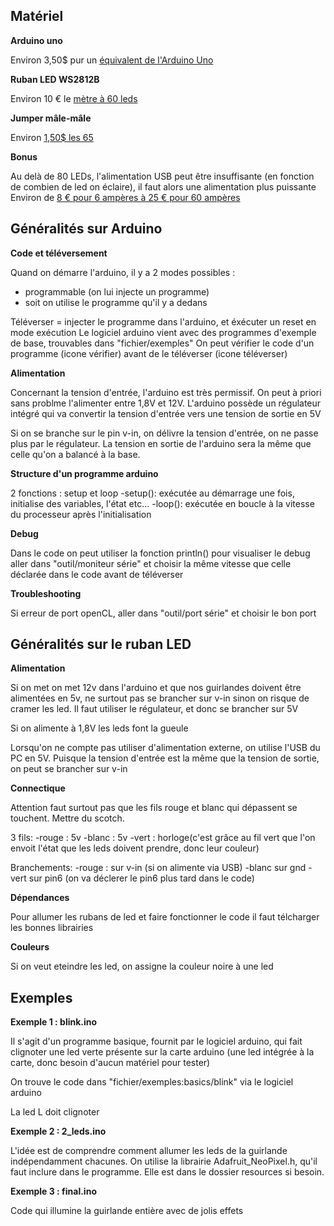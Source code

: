 ## Matériel

**Arduino uno**

Environ 3,50$ pur un [équivalent de l'Arduino Uno](http://www.ebay.com/itm/NEW-ATmega328P-CH340G-UNO-R3-Board-USB-Cable-for-Arduino-DIY-MC-/161977675428)

**Ruban LED WS2812B**

Environ 10 € le [mètre à 60 leds](http://www.ebay.com/itm/371432213255)

**Jumper mâle-mâle**

Environ [1,50$ les 65](http://www.ebay.com/itm/65Pcs-Male-to-Male-Solderless-Flexible-Breadboard-Jumper-Cable-Wires-For-Arduino-/252107574004)

**Bonus**

Au delà de 80 LEDs, l'alimentation USB peut être insuffisante (en fonction de combien de led on éclaire), il faut alors une alimentation plus puissante
Environ de [8 € pour 6 ampères à 25 € pour 60 ampères](http://www.ebay.com/itm/Switch-Power-Supply-Driver-adapter-AC110-220V-TO-DC-5V-12V-24V-48V-For-LED-Strip-/222056370354)


## Généralités sur Arduino



**Code et téléversement**

Quand on démarre l'arduino, il y a 2 modes possibles :
- programmable (on lui injecte un programme)
- soit on utilise le programme qu'il y a dedans

Téléverser = injecter le programme dans l'arduino, et éxécuter un reset en mode exécution
Le logiciel arduino vient avec des programmes d'exemple de base, trouvables dans "fichier/exemples"
On peut vérifier le code d'un programme (icone vérifier) avant de le téléverser (icone téléverser)


**Alimentation**

Concernant la tension d'entrée, l'arduino est très permissif. On peut à priori sans problme l'alimenter entre 1,8V et 12V. L'arduino possède un régulateur intégré qui va convertir la tension d'entrée vers une tension de sortie en 5V

Si on se branche sur le pin v-in, on délivre la tension d'entrée, on ne passe plus par le régulateur. La tension en sortie de l'arduino sera la même que celle qu'on a balancé à la base.

**Structure d'un programme arduino**

2 fonctions : setup et loop
-setup(): exécutée au démarrage une fois, initialise des variables, l'état etc...
-loop(): exécutée en boucle à la vitesse du processeur après l'initialisation

**Debug**

Dans le code on peut utiliser la fonction println()
pour visualiser le debug aller dans "outil/moniteur série" et choisir la même vitesse que celle déclarée dans le code avant de téléverser

**Troubleshooting**

Si erreur de port openCL, aller dans "outil/port série" et choisir le bon port

## Généralités sur le ruban LED


**Alimentation**

Si on met on met 12v dans l'arduino et que nos guirlandes doivent être alimentées en 5v, ne surtout pas se brancher sur v-in sinon on risque de cramer les led. Il faut utiliser le régulateur, et donc se brancher sur 5V

Si on alimente à 1,8V les leds font la gueule

Lorsqu'on ne compte pas utiliser d'alimentation externe, on utilise l'USB du PC en 5V. Puisque la tension d'entrée est la même que la tension de sortie, on peut se brancher sur v-in

**Connectique**

Attention faut surtout pas que les fils rouge et blanc qui dépassent se touchent. Mettre du scotch.

3 fils:
-rouge : 5v
-blanc : 5v
-vert : horloge(c'est grâce au fil vert que l'on envoit l'état que les leds doivent prendre, donc leur couleur)

Branchements:
-rouge : sur v-in (si on alimente via USB)
-blanc sur gnd
-vert sur pin6 (on va déclerer le pin6 plus tard dans le code)

**Dépendances**

Pour allumer les rubans de led et faire fonctionner le code il faut télcharger les bonnes librairies

**Couleurs**

Si on veut eteindre les led, on assigne la couleur noire à une led


## Exemples


**Exemple 1 : blink.ino**

Il s'agit d'un programme basique, fournit par le logiciel arduino, qui fait clignoter une led verte présente sur la carte arduino (une led intégrée à la carte, donc besoin d'aucun matériel pour tester)

On trouve le code dans "fichier/exemples:basics/blink" via le logiciel arduino

La led L doit clignoter


**Exemple 2 : 2_leds.ino**

L'idée est de comprendre comment allumer les leds de la guirlande indépendamment chacunes. On utilise la librairie Adafruit_NeoPixel.h, qu'il faut inclure dans le programme. Elle est dans le dossier resources si besoin.


**Exemple 3 : final.ino**

Code qui illumine la guirlande entière avec de jolis effets










